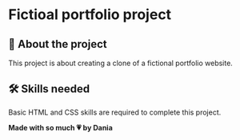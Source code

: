 # Fictioal portfolio project

## 📝 About the project

This project is about creating a clone of a fictional portfolio website.

## 🛠️ Skills needed

Basic HTML and CSS skills are required to complete this project.

**Made with so much 💗 by Dania** 
